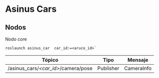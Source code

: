 # Asinus Cars
## Nodos
Nodo core
```
roslaunch asinus_car  car_id:=<aruco_id>`
```

|Tópico	|	Tipo|Mensaje|
| ---	|	---	|	---	|
|/asinus_cars/*<car_id>*/camera/pose|Publisher|CameraInfo	